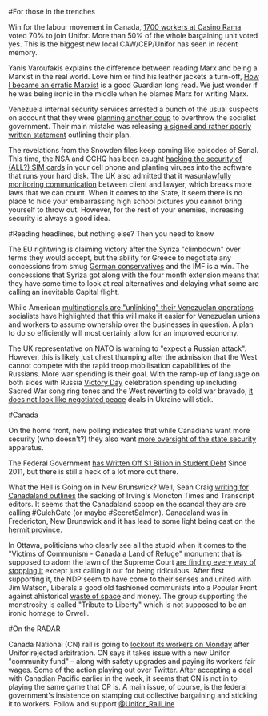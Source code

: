 #For those in the trenches

Win for the labour movement in Canada, [1700 workers at Casino Rama](http://www.unifor.org/en/whats-new/press-room/casino-rama-workers-join-unifor) voted 70% to join Unifor. More than 50% of the whole bargaining unit voted yes. This is the biggest new local CAW/CEP/Unifor has seen in recent memory.

Yanis Varoufakis explains the difference between reading Marx and being a Marxist in the real world. Love him or find his leather jackets a turn-off, [How I became an erratic Marxist](http://www.theguardian.com/news/2015/feb/18/yanis-varoufakis-how-i-became-an-erratic-marxist) is a good Guardian long read. We just wonder if he was being ironic in the middle when he blames Marx for writing Marx.

Venezuela internal security services arrested a bunch of the usual suspects on account that they were [planning another coup](http://therealnews.com/t2/index.php?option=com_content&task=view&id=31&Itemid=74&jumival=13229) to overthrow the socialist government. Their main mistake was releasing [a signed and rather poorly written statement](http://venezuelanalysis.com/news/11223) outlining their plan.

The revelations from the Snowden files keep coming like episodes of Serial. This time, the NSA and GCHQ has been caught [hacking the security of (ALL?) SIM cards](https://www.schneier.com/blog/archives/2015/02/nsagchq_hacks_s.html) in your cell phone and planting viruses into the software that runs your hard disk. The UK also admitted that it was[unlawfully monitoring communication](http://www.theguardian.com/uk-news/2015/feb/18/uk-admits-unlawfully-monitoring-legally-privileged-communications) between client and lawyer, which breaks more laws that we can count. When it comes to the State, it seem there is no place to hide your embarrassing high school pictures you cannot bring yourself to throw out. However, for the rest of your enemies, increasing security is always a good idea.

#Reading headlines, but nothing else? Then you need to know

The EU rightwing is claiming victory after the Syriza "climbdown" over terms they would accept, but the ability for Greece to negotiate any concessions from smug [German conservatives](http://mobile.reuters.com/article/topNews/idUSKBN0LO0O620150220?irpc=932) and the IMF is a win. The concessions that Syriza got along with the four month extension means that they have some time to look at real alternatives and delaying what some are calling an inevitable Capital flight.

While American [multinationals are "unlinking" their Venezuelan operations](http://www.reuters.com/article/2015/02/17/us-venezuela-usa-companies-analysis-idUSKBN0LL0A920150217) socialists have highlighted that this will make it easier for Venezuelan unions and workers to assume ownership over the businesses in question. A plan to do so efficiently will most certainly allow for an improved economy.

The UK representative on NATO is warning to "expect a Russian attack". However, this is likely just chest thumping after the admission that the West cannot compete with the rapid troop mobilisation capabilities of the Russians. More war spending is their goal. With the ramp-up of language on both sides with Russia [Victory Day](http://www.ft.com/intl/cms/s/0/4d020554-b8db-11e4-b8e6-00144feab7de.html) celebration spending up including Sacred War song ring tones and the West reverting to cold war bravado, [it does not look like negotiated peace](http://rogerannis.com/debaltseve-was-fatal-flaw-in-minsk-agreement-on-ukraine/) deals in Ukraine will stick.

#Canada

On the home front, new polling indicates that while Canadians want more security (who doesn't?) they also want [more oversight of the state security](http://www.cknw.com/2015/02/19/new-poll-says-majority-support-new-anti-terror-bill-but-also-want-more-oversight/) apparatus.

The Federal Government [has Written Off $1 Billion in Student Debt](https://twitter.com/CFSFCEE/status/568779705341444096) Since 2011, but there is still a heck of a lot more out there.

What the Hell is Going on in New Brunswick? Well, Sean Craig [writing for Canadaland outlines](http://canadalandshow.com/article/what-hell-going-new-brunswick) the sacking of Irving's Moncton Times and Transcript editors. It seems that the Canadaland scoop on the scandal they are are calling \#GulchGate (or maybe \#SecretSalmon). Canadaland was in Fredericton, New Brunswick and it has lead to some light being cast on the [hermit province](http://canadalandshow.com/podcast/family-owns-new-brunswick).

In Ottawa, politicians who clearly see all the stupid when it comes to the "Victims of Communism - Canada a Land of Refuge" monument that is supposed to adorn the lawn of the Supreme Court [are finding every way of stopping it](http://www.ipolitics.ca/2015/02/20/memorial-to-the-victims-of-communism-becomes-multi-million-dollar-controversy/) except just calling it out for being ridiculous. After first supporting it, the NDP seem to have come to their senses and united with Jim Watson, Liberals a good old fashioned communists into a Popular Front against ahistorical [waste of space](http://ottawacitizen.com/news/local-news/victims-of-communism-memorial-land-worth-at-least-16m-ottawa-architect-says) and money. The group supporting the monstrosity is called "Tribute to Liberty" which is not supposed to be an ironic homage to Orwell.

#On the RADAR

Canada National (CN) rail is going to [lockout its workers on Monday](http://unifor.org/en/whats-new/press-room/cn-announces-lock-out-unifor-putting-safety-risk) after Unifor rejected arbitration. CN says it takes issue with a new Unifor "community fund" – along with safety upgrades and paying its workers fair wages. Some of the action playing out over Twitter. After accepting a deal with Canadian Pacific earlier in the week, it seems that CN is not in to playing the same game that CP is. A main issue, of course, is the federal government's insistence on stamping out collective bargaining and sticking it to workers. Follow and support [@Unifor_RailLine](https://twitter.com/Unifor_RailLine)
